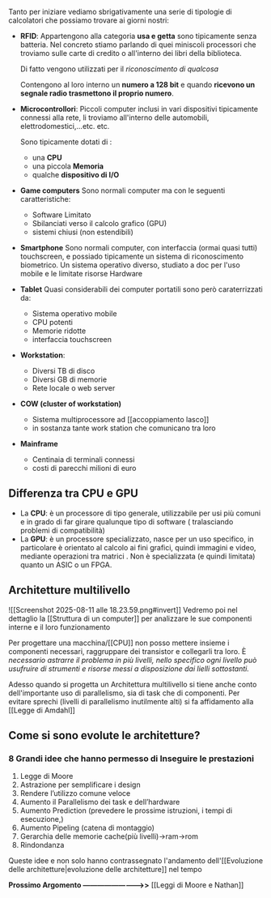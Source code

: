 Tanto per iniziare vediamo sbrigativamente una serie di tipologie di calcolatori che possiamo trovare ai giorni nostri:
- **RFID**:
	Appartengono alla categoria **usa e getta** sono tipicamente senza batteria.
	Nel concreto stiamo parlando di quei miniscoli processori che troviamo sulle carte di credito o all'interno dei libri della biblioteca.
	
	Di fatto vengono utilizzati per il *riconoscimento di qualcosa*
	
	Contengono al loro interno un **numero a 128 bit** e quando **ricevono un segnale radio trasmettono il proprio numero**.

- **Microcontrollori**:
	Piccoli computer inclusi in vari dispositivi tipicamente connessi alla rete, li troviamo all'interno delle automobili, elettrodomestici,...etc. etc.

	Sono tipicamente dotati di :
	- una **CPU** 
	- una piccola **Memoria**
	- qualche **dispositivo di I/O**

- **Game computers**
	Sono normali computer ma con le seguenti caratteristiche:
	- Software Limitato
	- Sbilanciati verso il calcolo grafico (GPU)
	- sistemi chiusi (non estendibili)

- **Smartphone**
	Sono normali computer, con interfaccia (ormai quasi tutti) touchscreen, e possiado tipicamente un sistema di riconoscimento biometrico. Un sistema operativo diverso, studiato a doc per l'uso mobile e le limitate risorse Hardware

- **Tablet** 
	Quasi considerabili dei computer portatili sono però caraterrizzati da:
	- Sistema operativo mobile
	- CPU potenti
	- Memorie ridotte
	- interfaccia touchscreen

- **Workstation**:
	- Diversi TB di disco
	- Diversi GB di memorie
	- Rete locale o web server

- **COW (cluster of workstation)**
	- Sistema multiprocessore ad [[accoppiamento lasco]]
	- in sostanza tante work station che comunicano tra loro

- **Mainframe**
	- Centinaia di terminali connessi
	- costi di parecchi milioni di euro


## Differenza tra CPU e GPU

- La **CPU**: è un processore di tipo generale, utilizzabile per usi più comuni e in grado di far girare qualunque tipo di software ( tralasciando problemi di compatibilità)
- La **GPU**: è un processore specializzato, nasce per un uso specifico, in particolare è orientato al calcolo ai fini grafici, quindi immagini e video, mediante operazioni tra matrici . Non è specializzata (e quindi limitata) quanto un ASIC o un FPGA. 


## Architetture multilivello

![[Screenshot 2025-08-11 alle 18.23.59.png#invert]]
Vedremo poi nel dettaglio la [[Struttura di un computer]] per analizzare le sue componenti interne e il loro funzionamento 

Per progettare una macchina/[[CPU]] non posso mettere insieme i componenti necessari, raggruppare dei transistor e collegarli tra loro. È *necessario astrarre il problema in più livelli, nello specifico ogni livello può usufruire di strumenti e risorse messi a disposizione dai lielli sottostanti.*

Adesso quando si progetta un Architettura multilivello si tiene anche conto dell'importante uso di parallelismo, sia di task che di componenti. Per evitare sprechi (livelli di parallelismo inutilmente alti) si fa affidamento alla [[Legge di Amdahl]]





## Come si sono evolute le architetture?

### 8 Grandi idee che hanno permesso di Inseguire le prestazioni

1. Legge di Moore
2. Astrazione per semplificare i design
3. Rendere l’utilizzo comune veloce
4. Aumento il Parallelismo dei task e dell’hardware
5. Aumento Prediction (prevedere le prossime istruzioni, i tempi di esecuzione,)
6. Aumento Pipeling (catena di montaggio)
7. Gerarchia delle memorie cache(più livelli)->ram->rom
8. Rindondanza

Queste idee e non solo hanno contrassegnato l'andamento dell'[[Evoluzione delle architetture|evoluzione delle architetture]] nel tempo
 
**Prossimo Argomento —————————>>** [[Leggi di Moore e Nathan]]